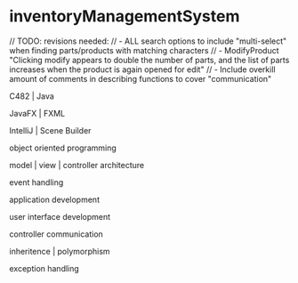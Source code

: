 # inventoryManagementSystem

// TODO: revisions needed:
// - ALL search options to include "multi-select" when finding parts/products with matching characters
// - ModifyProduct "Clicking modify appears to double the number of parts, and the list of parts increases when the product is again opened for edit"
// - Include overkill amount of comments in describing functions to cover "communication"

C482 | Java

JavaFX | FXML 

IntelliJ | Scene Builder

object oriented programming

model | view | controller architecture

event handling

application development

user interface development

controller communication

inheritence | polymorphism

exception handling

